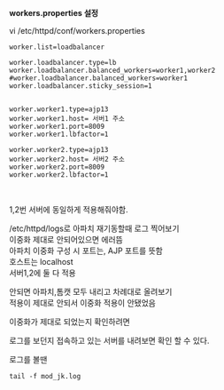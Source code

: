 **workers.properties 설정**

vi /etc/httpd/conf/workers.properties

```
worker.list=loadbalancer

worker.loadbalancer.type=lb
worker.loadbalancer.balanced_workers=worker1,worker2
#worker.loadbalancer.balanced_workers=worker1
worker.loadbalancer.sticky_session=1


worker.worker1.type=ajp13
worker.worker1.host= 서버1 주소
worker.worker1.port=8009
worker.worker1.lbfactor=1

worker.worker2.type=ajp13
worker.worker2.host= 서버2 주소
worker.worker2.port=8009
worker.worker2.lbfactor=1

```

<br>

1,2번 서버에 동일하게 적용해줘야함.

/etc/httpd/logs로 아파치 재기동할때 로그 찍어보기  
이중화 제대로 안되어있으면 에러뜸  
아파치 이중화 구성 시 포트는, AJP 포트를 뜻함  
호스트는 localhost  
서버1,2에 둘 다 적용  
  
안되면 아파치,톰캣 모두 내리고 차례대로 올려보기  
적용이 제대로 안되서 이중화 적용이 안됐었음

이중화가 제대로 되었는지 확인하려면

로그를 보던지 접속하고 있는 서버를 내려보면 확인 할 수 있다.

로그를 볼땐

```
tail -f mod_jk.log
```
